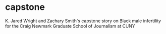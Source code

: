 # capstone
K. Jared Wright and Zachary Smith's capstone story on Black male infertility for the Craig Newmark Graduate School of Journalism at CUNY
